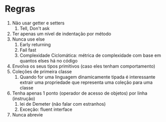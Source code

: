 # Regras

1. Não usar getter e setters
   1.  Tell, Don't ask
2. Ter apenas um nível de indentação por método
3. Nunca use else
   1. Early returning 
   2. Fail fast
   3. Complexidade Ciclomática: métrica de complexidade com base em quantos elses há no código
4. Envolva os seus tipos primitivos (caso eles tenham comportamento)
5. Coleções de primeira classe
   1. Quando for uma linguagem dinamicamente tipada é interessante extrair uma propriedade que representa uma coleção para uma classe 
6. Tenha apenas 1 ponto (operador de acesso de objetos) por linha (instrução)
   1. lei de Demeter (não falar com estranhos)
   2. Exceção: fluent interface
7. Nunca abrevie